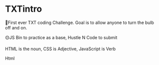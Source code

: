 # TXTintro
🔴First ever TXT coding Challenge. Goal is to allow anyone to turn the bulb off and on. 

🟡JS Bin to practice as a base, Hustle N Code to submit

HTML is the noun, CSS is Adjective, JavaScript is Verb

Html


  

